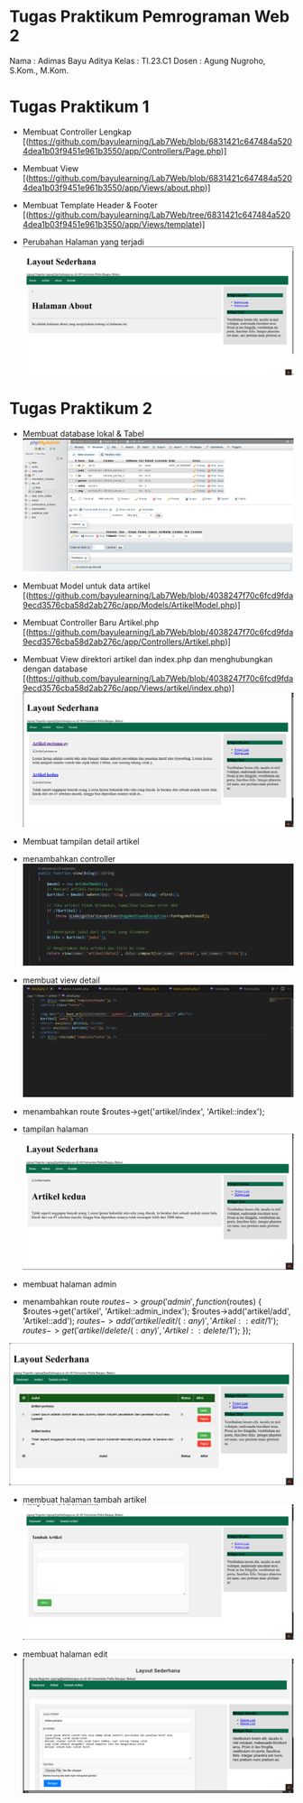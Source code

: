 # Tugas Praktikum Pemrograman Web 2

Nama : Adimas Bayu Aditya
Kelas : TI.23.C1
Dosen : Agung Nugroho, S.Kom., M.Kom.

# Tugas Praktikum 1

- Membuat Controller Lengkap
  [(https://github.com/bayulearning/Lab7Web/blob/6831421c647484a5204dea1b03f9451e961b3550/app/Controllers/Page.php)]

- Membuat View
  [(https://github.com/bayulearning/Lab7Web/blob/6831421c647484a5204dea1b03f9451e961b3550/app/Views/about.php)]

- Membuat Template Header & Footer
  [(https://github.com/bayulearning/Lab7Web/tree/6831421c647484a5204dea1b03f9451e961b3550/app/Views/template)]

- Perubahan Halaman yang terjadi
  ![alt text](image.png)

# Tugas Praktikum 2

- Membuat database lokal & Tabel
  ![alt text](image-1.png)

- Membuat Model untuk data artikel
  [(https://github.com/bayulearning/Lab7Web/blob/4038247f70c6fcd9fda9ecd3576cba58d2ab276c/app/Models/ArtikelModel.php)]

- Membuat Controller Baru Artikel.php
  [(https://github.com/bayulearning/Lab7Web/blob/4038247f70c6fcd9fda9ecd3576cba58d2ab276c/app/Controllers/Artikel.php)]

- Membuat View direktori artikel dan index.php dan menghubungkan dengan database
  [(https://github.com/bayulearning/Lab7Web/blob/4038247f70c6fcd9fda9ecd3576cba58d2ab276c/app/Views/artikel/index.php)]
  ![alt text](image-2.png)

- Membuat tampilan detail artikel
- menambahkan controller
  ![alt text](image-3.png)
- membuat view detail
  ![alt text](image-4.png)
- menambahkan route
  $routes->get('artikel/index', 'Artikel::index');
- tampilan halaman
  ![alt text](image-5.png)

- membuat halaman admin
- menambahkan route
  $routes->group('admin', function($routes) {
  $routes->get('artikel', 'Artikel::admin_index');
$routes->add('artikel/add', 'Artikel::add');
  $routes->add('artikel/edit/(:any)', 'Artikel::edit/$1');
$routes->get('artikel/delete/(:any)', 'Artikel::delete/$1');
  });

![alt text](image-6.png)

- membuat halaman tambah artikel
  ![alt text](image-7.png)

- membuat halaman edit
  ![alt text](image-8.png)
